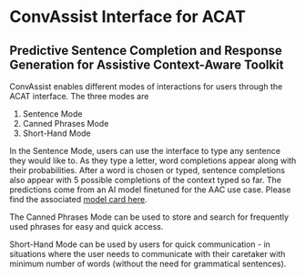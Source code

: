 # ConvAssist Interface for ACAT
## Predictive Sentence Completion and Response Generation for Assistive Context-Aware Toolkit

ConvAssist enables different modes of interactions for users through the ACAT interface. The three modes are 
1) Sentence Mode 
2) Canned Phrases Mode 
3) Short-Hand Mode 

In the Sentence Mode, users can use the interface to type any sentence they would like to. As they type a letter, word completions appear along with their probabilities. After a word is chosen or typed, sentence completions also appear with 5 possible completions of the context typed so far. The predictions come from an AI model finetuned for the AAC use case. Please find the associated [model card here](https://github.com/IntelLabs/ConvAssist/blob/main/ACAT_ConvAssist_Interface/resources/static_resources/aac_gpt2/GPT2ForAAC_model_card.md). 

The Canned Phrases Mode can be used to store and search for frequently used phrases for easy and quick access. 

Short-Hand Mode can be used by users for quick communication - in situations where the user needs to communicate with their caretaker with minimum number of words (without the need for grammatical sentences). 